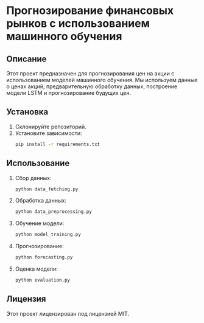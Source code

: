 # Прогнозирование финансовых рынков с использованием машинного обучения

## Описание
Этот проект предназначен для прогнозирования цен на акции с использованием моделей машинного обучения. Мы используем данные о ценах акций, предварительную обработку данных, построение модели LSTM и прогнозирование будущих цен.

## Установка
1. Склонируйте репозиторий.
2. Установите зависимости:
    ```bash
    pip install -r requirements.txt
    ```

## Использование
1. Сбор данных:
    ```bash
    python data_fetching.py
    ```
2. Обработка данных:
    ```bash
    python data_preprocessing.py
    ```
3. Обучение модели:
    ```bash
    python model_training.py
    ```
4. Прогнозирование:
    ```bash
    python forecasting.py
    ```
5. Оценка модели:
    ```bash
    python evaluation.py
    ```

## Лицензия
Этот проект лицензирован под лицензией MIT.
